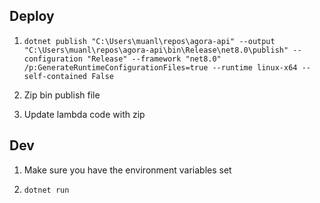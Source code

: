 ## Deploy

1. `dotnet publish "C:\Users\muanl\repos\agora-api" --output "C:\Users\muanl\repos\agora-api\bin\Release\net8.0\publish" --configuration "Release" --framework "net8.0" /p:GenerateRuntimeConfigurationFiles=true --runtime linux-x64 --self-contained False`

2. Zip bin publish file

3. Update lambda code with zip

## Dev

1. Make sure you have the environment variables set

2. `dotnet run`